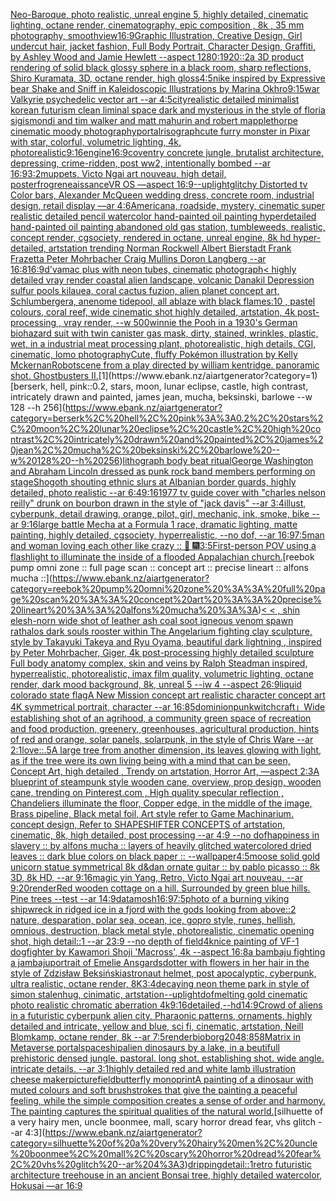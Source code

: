 [Neo-Baroque, photo realistic, unreal engine 5, highly detailed, cinematic lighting, octane render, cinematography, epic composition , 8k , 35 mm photography, smooth](https://www.ebank.nz/aiartgenerator?category=Neo-Baroque%2C%20photo%20realistic%2C%20unreal%20engine%205%2C%20highly%20detailed%2C%20cinematic%20lighting%2C%20octane%20render%2C%20cinematography%2C%20epic%20composition%20%2C%208k%20%2C%2035%20mm%20photography%2C%20smooth)[view](https://www.ebank.nz/aiartgenerator?category=view)[16:9](https://www.ebank.nz/aiartgenerator?category=16%3A9)[Graphic Illustration, Creative Design, Girl undercut hair, jacket fashion, Full Body Portrait, Character Design, Graffiti, by Ashley Wood and Jamie Hewlett --aspect 1280:1920](https://www.ebank.nz/aiartgenerator?category=Graphic%20Illustration%2C%20Creative%20Design%2C%20Girl%20undercut%20hair%2C%20jacket%20fashion%2C%20Full%20Body%20Portrait%2C%20Character%20Design%2C%20Graffiti%2C%20by%20Ashley%20Wood%20and%20Jamie%20Hewlett%20--aspect%201280%3A1920)[::2](https://www.ebank.nz/aiartgenerator?category=%3A%3A2)[a 3D product rendering of solid black glossy sphere in a black room, sharp reflections, Shiro Kuramata, 3D, octane render, high gloss](https://www.ebank.nz/aiartgenerator?category=a%203D%20product%20rendering%20of%20solid%20black%20glossy%20sphere%20in%20a%20black%20room%2C%20sharp%20reflections%2C%20Shiro%20Kuramata%2C%203D%2C%20octane%20render%2C%20high%20gloss)[4:5](https://www.ebank.nz/aiartgenerator?category=4%3A5)[nike inspired by Expressive bear Shake and Sniff in Kaleidoscopic Illustrations by Marina Okhro](https://www.ebank.nz/aiartgenerator?category=nike%20inspired%20by%20Expressive%20bear%20Shake%20and%20Sniff%20in%20Kaleidoscopic%20Illustrations%20by%20Marina%20Okhro)[9:15](https://www.ebank.nz/aiartgenerator?category=9%3A15)[war Valkyrie psychedelic vector art --ar 4:5](https://www.ebank.nz/aiartgenerator?category=war%20Valkyrie%20psychedelic%20vector%20art%20--ar%204%3A5)[city](https://www.ebank.nz/aiartgenerator?category=city)[realistic detailed minimalist korean futurism clean liminal space dark and mysterious in the style of floria sigismondi and tim walker and matt mahurin and robert mapplethorpe cinematic moody photography](https://www.ebank.nz/aiartgenerator?category=realistic%20detailed%20minimalist%20korean%20futurism%20clean%20liminal%20space%20dark%20and%20mysterious%20in%20the%20style%20of%20floria%20sigismondi%20and%20tim%20walker%20and%20matt%20mahurin%20and%20robert%20mapplethorpe%20cinematic%20moody%20photography)[portal](https://www.ebank.nz/aiartgenerator?category=portal)[risograph](https://www.ebank.nz/aiartgenerator?category=risograph)[cute furry monster in Pixar with star, colorful, volumetric lighting, 4k, photorealistic](https://www.ebank.nz/aiartgenerator?category=cute%20furry%20monster%20in%20Pixar%20with%20star%2C%20colorful%2C%20volumetric%20lighting%2C%204k%2C%20photorealistic)[9:16](https://www.ebank.nz/aiartgenerator?category=9%3A16)[engine](https://www.ebank.nz/aiartgenerator?category=engine)[16:9](https://www.ebank.nz/aiartgenerator?category=16%3A9)[coventry concrete jungle, brutalist architecture, depressing, crime-ridden, post ww2, intentionally bombed --ar 16:9](https://www.ebank.nz/aiartgenerator?category=coventry%20concrete%20jungle%2C%20brutalist%20architecture%2C%20depressing%2C%20crime-ridden%2C%20post%20ww2%2C%20intentionally%20bombed%20--ar%2016%3A9)[3:2](https://www.ebank.nz/aiartgenerator?category=3%3A2)[muppets, Victo Ngai art nouveau, high detail, poster](https://www.ebank.nz/aiartgenerator?category=muppets%2C%20Victo%20Ngai%20art%20nouveau%2C%20high%20detail%2C%20poster)[frog](https://www.ebank.nz/aiartgenerator?category=frog)[reneaissance](https://www.ebank.nz/aiartgenerator?category=reneaissance)[VR OS —aspect 16:9](https://www.ebank.nz/aiartgenerator?category=VR%20OS%20%E2%80%94aspect%2016%3A9)[--uplight](https://www.ebank.nz/aiartgenerator?category=--uplight)[glitchy Distorted tv Color bars, Alexander McQueen wedding dress, concrete room, industrial design, retail display —ar 4:6](https://www.ebank.nz/aiartgenerator?category=glitchy%20Distorted%20tv%20Color%20bars%2C%20Alexander%20McQueen%20wedding%20dress%2C%20concrete%20room%2C%20industrial%20design%2C%20retail%20display%20%E2%80%94ar%204%3A6)[Americana, roadside, mystery, cinematic super realistic detailed pencil watercolor hand-painted oil painting  hyperdetailed hand-painted oil painting  abandoned old gas station, tumbleweeds,  realistic,  concept render, cgsociety, rendered in octane, unreal engine, 8k hd hyper-detailed, artstation trending Norman Rockwell Albert Bierstadt Frank Frazetta Peter Mohrbacher Craig Mullins Doron Langberg --ar 16:8](https://www.ebank.nz/aiartgenerator?category=Americana%2C%20roadside%2C%20mystery%2C%20cinematic%20super%20realistic%20detailed%20pencil%20watercolor%20hand-painted%20oil%20painting%20%20hyperdetailed%20hand-painted%20oil%20painting%20%20abandoned%20old%20gas%20station%2C%20tumbleweeds%2C%20%20realistic%2C%20%20concept%20render%2C%20cgsociety%2C%20rendered%20in%20octane%2C%20unreal%20engine%2C%208k%20hd%20hyper-detailed%2C%20artstation%20trending%20Norman%20Rockwell%20Albert%20Bierstadt%20Frank%20Frazetta%20Peter%20Mohrbacher%20Craig%20Mullins%20Doron%20Langberg%20--ar%2016%3A8)[16:9](https://www.ebank.nz/aiartgenerator?category=16%3A9)[d'va](https://www.ebank.nz/aiartgenerator?category=d%27va)[mac plus with neon tubes, cinematic photograph](https://www.ebank.nz/aiartgenerator?category=mac%20plus%20with%20neon%20tubes%2C%20cinematic%20photograph)[< highly detailed vray render coastal alien landscape, volcanic Danakil Depression sulfur pools kilauea, coral cactus fuzion, alien planet concept art, Schlumbergera, anenome tidepool, all ablaze with black flames:10 , pastel colours, coral reef, wide cinematic shot highly detailed, artstation, 4k post-processing , vray render, --w 500](https://www.ebank.nz/aiartgenerator?category=%3C%20highly%20detailed%20vray%20render%20coastal%20alien%20landscape%2C%20volcanic%20Danakil%20Depression%20sulfur%20pools%20kilauea%2C%20coral%20cactus%20fuzion%2C%20alien%20planet%20concept%20art%2C%20Schlumbergera%2C%20anenome%20tidepool%2C%20all%20ablaze%20with%20black%20flames%3A10%20%2C%20pastel%20colours%2C%20coral%20reef%2C%20wide%20cinematic%20shot%20highly%20detailed%2C%20artstation%2C%204k%20post-processing%20%2C%20vray%20render%2C%20--w%20500)[winnie the Pooh in a 1930's German biohazard suit with twin canister gas mask, dirty,  stained, wrinkles, plastic, wet, in a industrial meat processing plant,  photorealistic, high details, CGI, cinematic, lomo photography](https://www.ebank.nz/aiartgenerator?category=winnie%20the%20Pooh%20in%20a%201930%27s%20German%20biohazard%20suit%20with%20twin%20canister%20gas%20mask%2C%20dirty%2C%20%20stained%2C%20wrinkles%2C%20plastic%2C%20wet%2C%20in%20a%20industrial%20meat%20processing%20plant%2C%20%20photorealistic%2C%20high%20details%2C%20CGI%2C%20cinematic%2C%20lomo%20photography)[Cute, fluffy Pokémon illustration by Kelly Mckernan](https://www.ebank.nz/aiartgenerator?category=Cute%2C%20fluffy%20Pok%C3%A9mon%20illustration%20by%20Kelly%20Mckernan)[Robot](https://www.ebank.nz/aiartgenerator?category=Robot)[scene from a play directed by william kentridge. panoramic shot. Ghostbusters II.](https://www.ebank.nz/aiartgenerator?category=scene%20from%20a%20play%20directed%20by%20william%20kentridge.%20panoramic%20shot.%20Ghostbusters%20II.)[1](https://www.ebank.nz/aiartgenerator?category=1)[berserk, hell, pink::0.2, stars, moon, lunar eclipse, castle, high contrast, intricately drawn and painted, james jean, mucha, beksinski, barlowe --w 128 --h 256](https://www.ebank.nz/aiartgenerator?category=berserk%2C%20hell%2C%20pink%3A%3A0.2%2C%20stars%2C%20moon%2C%20lunar%20eclipse%2C%20castle%2C%20high%20contrast%2C%20intricately%20drawn%20and%20painted%2C%20james%20jean%2C%20mucha%2C%20beksinski%2C%20barlowe%20--w%20128%20--h%20256)[lithograph body beat ritual](https://www.ebank.nz/aiartgenerator?category=lithograph%20body%20beat%20ritual)[George Washington and Abraham Lincoln dressed as punk rock band members performing on stage](https://www.ebank.nz/aiartgenerator?category=George%20Washington%20and%20Abraham%20Lincoln%20dressed%20as%20punk%20rock%20band%20members%20performing%20on%20stage)[Shogoth shouting ethnic slurs at Albanian border guards, highly detailed, photo realistic --ar 6:4](https://www.ebank.nz/aiartgenerator?category=Shogoth%20shouting%20ethnic%20slurs%20at%20Albanian%20border%20guards%2C%20highly%20detailed%2C%20photo%20realistic%20--ar%206%3A4)[9:16](https://www.ebank.nz/aiartgenerator?category=9%3A16)[1977 tv guide cover with "charles nelson reilly" drunk on bourbon drawn in the style of "jack davis" --ar 3:4](https://www.ebank.nz/aiartgenerator?category=1977%20tv%20guide%20cover%20with%20%22charles%20nelson%20reilly%22%20drunk%20on%20bourbon%20drawn%20in%20the%20style%20of%20%22jack%20davis%22%20--ar%203%3A4)[illust, cyberpunk, detail drawing, orange, pilot, girl, mechanic, ink, smoke, bike --ar 9:16](https://www.ebank.nz/aiartgenerator?category=illust%2C%20cyberpunk%2C%20detail%20drawing%2C%20orange%2C%20pilot%2C%20girl%2C%20mechanic%2C%20ink%2C%20smoke%2C%20bike%20--ar%209%3A16)[large battle Mecha at a Formula 1 race, dramatic lighting, matte painting, highly detailed, cgsociety, hyperrealistic, --no dof, --ar 16:9](https://www.ebank.nz/aiartgenerator?category=large%20battle%20Mecha%20at%20a%20Formula%201%20race%2C%20dramatic%20lighting%2C%20matte%20painting%2C%20highly%20detailed%2C%20cgsociety%2C%20hyperrealistic%2C%20--no%20dof%2C%20--ar%2016%3A9)[7:5](https://www.ebank.nz/aiartgenerator?category=7%3A5)[man and woman loving each other like crazy :: 🎇 🎆](https://www.ebank.nz/aiartgenerator?category=man%20and%20woman%20loving%20each%20other%20like%20crazy%20%3A%3A%20%F0%9F%8E%87%20%F0%9F%8E%86)[3:5](https://www.ebank.nz/aiartgenerator?category=3%3A5)[First-person POV using a flashlight to illuminate the inside of a flooded Appalachian church.](https://www.ebank.nz/aiartgenerator?category=First-person%20POV%20using%20a%20flashlight%20to%20illuminate%20the%20inside%20of%20a%20flooded%20Appalachian%20church.)[reebok pump omni zone :: full page scan :: concept art :: precise lineart :: alfons mucha ::](https://www.ebank.nz/aiartgenerator?category=reebok%20pump%20omni%20zone%20%3A%3A%20full%20page%20scan%20%3A%3A%20concept%20art%20%3A%3A%20precise%20lineart%20%3A%3A%20alfons%20mucha%20%3A%3A)[< < , shin elesh-norn wide shot of leather ash coal soot igneous venom spawn rathalos dark souls rooster within The Angelarium fighting clay sculpture, style by Takayuki Takeya and Ryu Oyama, beautiful dark lightning , inspired by Peter Mohrbacher, Giger, 4k post-processing highly detailed sculpture Full body anatomy complex, skin and veins by Ralph Steadman inspired, hyperrealistic, photorealistic, imax film quality, volumetric lighting, octane render, dark mood background, 8k, unreal 5 --iw 4 --aspect 26:9](https://www.ebank.nz/aiartgenerator?category=%3C%20%3C%20%2C%20shin%20elesh-norn%20wide%20shot%20of%20leather%20ash%20coal%20soot%20igneous%20venom%20spawn%20rathalos%20dark%20souls%20rooster%20within%20The%20Angelarium%20fighting%20clay%20sculpture%2C%20style%20by%20Takayuki%20Takeya%20and%20Ryu%20Oyama%2C%20beautiful%20dark%20lightning%20%2C%20inspired%20by%20Peter%20Mohrbacher%2C%20Giger%2C%204k%20post-processing%20highly%20detailed%20sculpture%20Full%20body%20anatomy%20complex%2C%20skin%20and%20veins%20by%20Ralph%20Steadman%20inspired%2C%20hyperrealistic%2C%20photorealistic%2C%20imax%20film%20quality%2C%20volumetric%20lighting%2C%20octane%20render%2C%20dark%20mood%20background%2C%208k%2C%20unreal%205%20--iw%204%20--aspect%2026%3A9)[liquid colorado state flag](https://www.ebank.nz/aiartgenerator?category=liquid%20colorado%20state%20flag)[A New Mission concept art realistic character concept art 4K symmetrical portrait, character --ar 16:8](https://www.ebank.nz/aiartgenerator?category=A%20New%20Mission%20concept%20art%20realistic%20character%20concept%20art%204K%20symmetrical%20portrait%2C%20character%20--ar%2016%3A8)[5](https://www.ebank.nz/aiartgenerator?category=5)[dominionpunk](https://www.ebank.nz/aiartgenerator?category=dominionpunk)[witchcraft」](https://www.ebank.nz/aiartgenerator?category=witchcraft%E3%80%8D)[Wide establishing shot of an agrihood, a community green space of recreation and food production, greenery, greenhouses, agricultural production, hints of red and orange, solar panels, solarpunk, in the style of Chris Ware --ar 2:1](https://www.ebank.nz/aiartgenerator?category=Wide%20establishing%20shot%20of%20an%20agrihood%2C%20a%20community%20green%20space%20of%20recreation%20and%20food%20production%2C%20greenery%2C%20greenhouses%2C%20agricultural%20production%2C%20hints%20of%20red%20and%20orange%2C%20solar%20panels%2C%20solarpunk%2C%20in%20the%20style%20of%20Chris%20Ware%20--ar%202%3A1)[love::.5](https://www.ebank.nz/aiartgenerator?category=love%3A%3A.5)[A large tree from another dimension, its leaves glowing with light, as if the tree were its own living being with a mind that can be seen, Concept Art, high detailed , Trendy on artstation, Horror Art, —aspect 2:3](https://www.ebank.nz/aiartgenerator?category=A%20large%20tree%20from%20another%20dimension%2C%20its%20leaves%20glowing%20with%20light%2C%20as%20if%20the%20tree%20were%20its%20own%20living%20being%20with%20a%20mind%20that%20can%20be%20seen%2C%20Concept%20Art%2C%20high%20detailed%20%2C%20Trendy%20on%20artstation%2C%20Horror%20Art%2C%20%E2%80%94aspect%202%3A3)[A blueprint of steampunk style wooden cane,  overview, prop design, wooden cane,  trending on Pinterest.com  , High quality specular reflection ,  Chandeliers illuminate the floor, Copper  edge, in the middle of the image, Brass pipeline,  Black metal foil,  Art style refer to Game Machinarium.  concept design, Refer to SHAPESHIFTER CONCEPTS  of artstation, cinematic,  8k, high detailed,  post processing    --ar 4:9   --no dof](https://www.ebank.nz/aiartgenerator?category=A%20blueprint%20of%20steampunk%20style%20wooden%20cane%2C%20%20overview%2C%20prop%20design%2C%20wooden%20cane%2C%20%20trending%20on%20Pinterest.com%20%20%2C%20High%20quality%20specular%20reflection%20%2C%20%20Chandeliers%20illuminate%20the%20floor%2C%20Copper%20%20edge%2C%20in%20the%20middle%20of%20the%20image%2C%20Brass%20pipeline%2C%20%20Black%20metal%20foil%2C%20%20Art%20style%20refer%20to%20Game%20Machinarium.%20%20concept%20design%2C%20Refer%20to%20SHAPESHIFTER%20CONCEPTS%20%20of%20artstation%2C%20cinematic%2C%20%208k%2C%20high%20detailed%2C%20%20post%20processing%20%20%20%20--ar%204%3A9%20%20%20--no%20dof)[happiness in slavery :: by alfons mucha :: layers of heavily glitched watercolored dried leaves :: dark blue colors on black paper :: --wallpaper](https://www.ebank.nz/aiartgenerator?category=happiness%20in%20slavery%20%3A%3A%20by%20alfons%20mucha%20%3A%3A%20layers%20of%20heavily%20glitched%20watercolored%20dried%20leaves%20%3A%3A%20dark%20blue%20colors%20on%20black%20paper%20%3A%3A%20--wallpaper)[4:5](https://www.ebank.nz/aiartgenerator?category=4%3A5)[moose solid gold unicorn statue symmetrical 8k d&d](https://www.ebank.nz/aiartgenerator?category=moose%20solid%20gold%20unicorn%20statue%20symmetrical%208k%20d%26d)[an ornate guitar :: by pablo picasso :: 8k 3D, 8k HD, --ar 9:16](https://www.ebank.nz/aiartgenerator?category=an%20ornate%20guitar%20%3A%3A%20by%20pablo%20picasso%20%3A%3A%208k%203D%2C%208k%20HD%2C%20--ar%209%3A16)[magic yin Yang, Retro, Victo Ngai art nouveau,  --ar 9:20](https://www.ebank.nz/aiartgenerator?category=magic%20yin%20Yang%2C%20Retro%2C%20Victo%20Ngai%20art%20nouveau%2C%20%20--ar%209%3A20)[render](https://www.ebank.nz/aiartgenerator?category=render)[Red wooden cottage on a hill. Surrounded by green blue hills. Pine trees --test --ar 14:9](https://www.ebank.nz/aiartgenerator?category=Red%20wooden%20cottage%20on%20a%20hill.%20Surrounded%20by%20green%20blue%20hills.%20Pine%20trees%20--test%20--ar%2014%3A9)[datamosh](https://www.ebank.nz/aiartgenerator?category=datamosh)[16:9](https://www.ebank.nz/aiartgenerator?category=16%3A9)[7:5](https://www.ebank.nz/aiartgenerator?category=7%3A5)[photo of a burning viking shipwreck in ridged ice in a fjord with the gods looking from above::2 nature, desparation, polar sea, ocean, ice, gopro style, runes, hellish, omnious, destruction, black metal style, photorealistic, cinematic opening shot, high detail::1 --ar 23:9 --no depth of field](https://www.ebank.nz/aiartgenerator?category=photo%20of%20a%20burning%20viking%20shipwreck%20in%20ridged%20ice%20in%20a%20fjord%20with%20the%20gods%20looking%20from%20above%3A%3A2%20nature%2C%20desparation%2C%20polar%20sea%2C%20ocean%2C%20ice%2C%20gopro%20style%2C%20runes%2C%20hellish%2C%20omnious%2C%20destruction%2C%20black%20metal%20style%2C%20photorealistic%2C%20cinematic%20opening%20shot%2C%20high%20detail%3A%3A1%20--ar%2023%3A9%20--no%20depth%20of%20field)[4k](https://www.ebank.nz/aiartgenerator?category=4k)[nice painting of VF-1 dogfighter by Kawamori Shoji 'Macross', 4k --aspect 16:8](https://www.ebank.nz/aiartgenerator?category=nice%20painting%20of%20VF-1%20dogfighter%20by%20Kawamori%20Shoji%20%27Macross%27%2C%204k%20--aspect%2016%3A8)[a bambaju fighting a jambaju](https://www.ebank.nz/aiartgenerator?category=a%20bambaju%20fighting%20a%20jambaju)[portrait of Emelie Ansgardsdotter with flowers in her hair in the style of Zdzisław Beksiński](https://www.ebank.nz/aiartgenerator?category=portrait%20of%20Emelie%20Ansgardsdotter%20with%20flowers%20in%20her%20hair%20in%20the%20style%20of%20Zdzis%C5%82aw%20Beksi%C5%84ski)[astronaut helmet, post apocalyptic, cyberpunk, ultra realistic, octane render, 8K](https://www.ebank.nz/aiartgenerator?category=astronaut%20helmet%2C%20post%20apocalyptic%2C%20cyberpunk%2C%20ultra%20realistic%2C%20octane%20render%2C%208K)[3:4](https://www.ebank.nz/aiartgenerator?category=3%3A4)[decaying neon theme park in style of simon stalenhug, cinimatic,  artstation](https://www.ebank.nz/aiartgenerator?category=decaying%20neon%20theme%20park%20in%20style%20of%20simon%20stalenhug%2C%20cinimatic%2C%20%20artstation)[--uplight](https://www.ebank.nz/aiartgenerator?category=--uplight)[dof](https://www.ebank.nz/aiartgenerator?category=dof)[melting gold cinematic photo realistic chromatic aberration 4k](https://www.ebank.nz/aiartgenerator?category=melting%20gold%20cinematic%20photo%20realistic%20chromatic%20aberration%204k)[9:16](https://www.ebank.nz/aiartgenerator?category=9%3A16)[detailed,](https://www.ebank.nz/aiartgenerator?category=detailed%2C)[--hd](https://www.ebank.nz/aiartgenerator?category=--hd)[14:9](https://www.ebank.nz/aiartgenerator?category=14%3A9)[Crowd of aliens in a futuristic cyberpunk alien city, Pharaonic patterns, ornaments, highly detailed and intricate, yellow and blue, sci fi, cinematic, artstation, Neill Blomkamp, octane render, 8k --ar 7:5](https://www.ebank.nz/aiartgenerator?category=Crowd%20of%20aliens%20in%20a%20futuristic%20cyberpunk%20alien%20city%2C%20Pharaonic%20patterns%2C%20ornaments%2C%20highly%20detailed%20and%20intricate%2C%20yellow%20and%20blue%2C%20sci%20fi%2C%20cinematic%2C%20artstation%2C%20Neill%20Blomkamp%2C%20octane%20render%2C%208k%20--ar%207%3A5)[render](https://www.ebank.nz/aiartgenerator?category=render)[bioborg](https://www.ebank.nz/aiartgenerator?category=bioborg)[2048:858](https://www.ebank.nz/aiartgenerator?category=2048%3A858)[Matrix in Metaverse portal](https://www.ebank.nz/aiartgenerator?category=Matrix%20in%20Metaverse%20portal)[spaceship](https://www.ebank.nz/aiartgenerator?category=spaceship)[alien dinosaurs by a lake, in a beutifull prehistoric densed jungle. pastoral. long shot. establishing shot. wide angle. intricate details. --ar 3:1](https://www.ebank.nz/aiartgenerator?category=alien%20dinosaurs%20by%20a%20lake%2C%20in%20a%20beutifull%20prehistoric%20densed%20jungle.%20pastoral.%20long%20shot.%20establishing%20shot.%20wide%20angle.%20intricate%20details.%20--ar%203%3A1)[highly detailed red and white lamb illustration cheese maker](https://www.ebank.nz/aiartgenerator?category=highly%20detailed%20red%20and%20white%20lamb%20illustration%20cheese%20maker)[picture](https://www.ebank.nz/aiartgenerator?category=picture)[field](https://www.ebank.nz/aiartgenerator?category=field)[butterfly monoprint](https://www.ebank.nz/aiartgenerator?category=butterfly%20monoprint)[A painting of a dinosaur with muted colours and soft brushstrokes that give the painting a peaceful feeling, while the simple composition creates a sense of order and harmony. The painting captures the spiritual qualities of the natural world.](https://www.ebank.nz/aiartgenerator?category=A%20painting%20of%20a%20dinosaur%20with%20muted%20colours%20and%20soft%20brushstrokes%20that%20give%20the%20painting%20a%20peaceful%20feeling%2C%20while%20the%20simple%20composition%20creates%20a%20sense%20of%20order%20and%20harmony.%20The%20painting%20captures%20the%20spiritual%20qualities%20of%20the%20natural%20world.)[silhuette of a very hairy men, uncle boonmee, mall, scary horror dread fear, vhs glitch --ar 4:3](https://www.ebank.nz/aiartgenerator?category=silhuette%20of%20a%20very%20hairy%20men%2C%20uncle%20boonmee%2C%20mall%2C%20scary%20horror%20dread%20fear%2C%20vhs%20glitch%20--ar%204%3A3)[dripping](https://www.ebank.nz/aiartgenerator?category=dripping)[detail::1](https://www.ebank.nz/aiartgenerator?category=detail%3A%3A1)[retro futuristic architecture treehouse in an ancient Bonsai tree, highly detailed watercolor, Hokusai —ar 16:9](https://www.ebank.nz/aiartgenerator?category=retro%20futuristic%20architecture%20treehouse%20in%20an%20ancient%20Bonsai%20tree%2C%20highly%20detailed%20watercolor%2C%20Hokusai%20%E2%80%94ar%2016%3A9)
